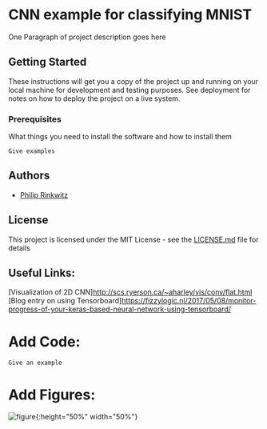 # CNN example for classifying MNIST

One Paragraph of project description goes here

## Getting Started

These instructions will get you a copy of the project up and running on your local machine for development and testing purposes. See deployment for notes on how to deploy the project on a live system.

### Prerequisites

What things you need to install the software and how to install them

```
Give examples
```

## Authors

* [Philip Rinkwitz](https://github.com/rinkwitz)

## License

This project is licensed under the MIT License - see the [LICENSE.md](LICENSE.md) file for details

## Useful Links:
[Visualization of 2D CNN]http://scs.ryerson.ca/~aharley/vis/conv/flat.html
[Blog entry on using Tensorboard]https://fizzylogic.nl/2017/05/08/monitor-progress-of-your-keras-based-neural-network-using-tensorboard/

# Add Code:
```
Give an example
```

# Add Figures:
![figure](https://raw.githubusercontent.com/rinkwitz/CNN_example_for_classifying_MNIST/master/img/acc.png){:height="50%" width="50%"}
